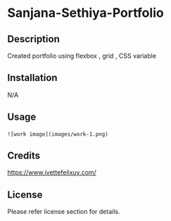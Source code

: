# Sanjana-Sethiya-Portfolio
## Description

Created portfolio using flexbox , grid , CSS variable


## Installation

N/A

## Usage

    ![work image](images/work-1.png)
    

## Credits

https://www.ivettefelixuy.com/

## License

Please refer license section for details.